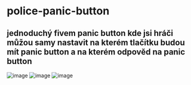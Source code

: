 # police-panic-button

## jednoduchý fivem panic button kde jsi hráči můžou samy nastavit na kterém tlačítku budou mít panic button a na kterém odpověd na panic button



![image](https://cdn.discordapp.com/attachments/1130302515846582352/1130648978443223110/image.png)
![image](https://cdn.discordapp.com/attachments/1130302515846582352/1130648978699079681/image.png)
![image](https://cdn.discordapp.com/attachments/1130302515846582352/1130648978917175306/image.png)
